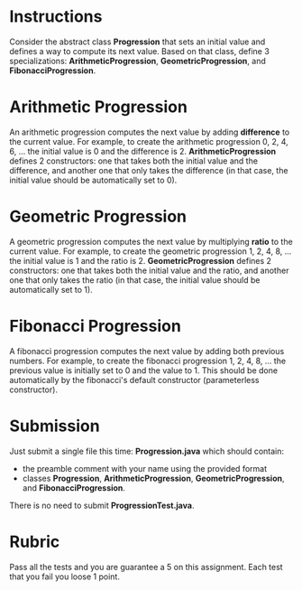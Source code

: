 # Instructions

Consider the abstract class **Progression** that sets an initial value and defines a way to compute its next value. Based on that class, define 3 specializations: **ArithmeticProgression**, **GeometricProgression**, and **FibonacciProgression**. 

# Arithmetic Progression

An arithmetic progression computes the next value by adding **difference** to the current value. For example, to create the arithmetic progression 0, 2, 4, 6, ... the initial value is 0 and the difference is 2. **ArithmeticProgression** defines 2 constructors: one that takes both the initial value and the difference, and another one that only takes the difference (in that case, the initial value should be automatically set to 0). 

# Geometric Progression

A geometric progression computes the next value by multiplying **ratio** to the current value. For example, to create the geometric progression 1, 2, 4, 8, ... the initial value is 1 and the ratio is 2. **GeometricProgression** defines 2 constructors: one that takes both the initial value and the ratio, and another one that only takes the ratio (in that case, the initial value should be automatically set to 1). 

# Fibonacci Progression

A fibonacci progression computes the next value by adding both previous numbers. For example, to create the fibonacci progression 1, 2, 4, 8, ... the previous value is initially set to 0 and the value to 1. This should be done automatically by the fibonacci's default constructor (parameterless constructor). 

# Submission

Just submit a single file this time: **Progression.java** which should contain: 

* the preamble comment with your name using the provided format
* classes **Progression**, **ArithmeticProgression**, **GeometricProgression**, and **FibonacciProgression**. 

There is no need to submit **ProgressionTest.java**. 

# Rubric 

Pass all the tests and you are guarantee a 5 on this assignment. Each test that you fail you loose 1 point.